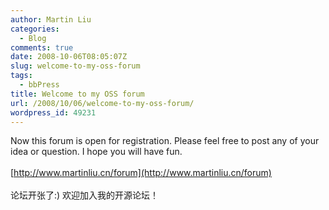 ```yaml
---
author: Martin Liu
categories:
  - Blog
comments: true
date: 2008-10-06T08:05:07Z
slug: welcome-to-my-oss-forum
tags:
  - bbPress
title: Welcome to my OSS forum
url: /2008/10/06/welcome-to-my-oss-forum/
wordpress_id: 49231
---
```


Now this forum is open for registration. Please feel free to post any of your idea or question. I hope you will have fun.<br /><br />[http://www.martinliu.cn/forum](http://www.martinliu.cn/forum)<br /><br />论坛开张了:) 欢迎加入我的开源论坛！
